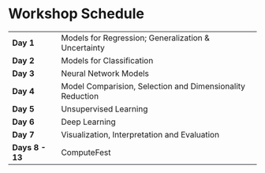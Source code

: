 # Workshop Schedule
<table>
  <tr>
    <td><b>Day 1</b></td>
    <td>Models for Regression; Generalization & Uncertainty</td>
  </tr>
  <tr>
    <td><b>Day 2</b></td>
    <td>Models for Classification</td>
  </tr>
  <tr>
    <td><b>Day 3</b></td> 
    <td>Neural Network Models</td>
  </tr>
  <tr>
    <td><b>Day 4</b></td> 
    <td>Model Comparision, Selection and Dimensionality Reduction</td>
  </tr>
  <tr>
    <td><b>Day 5</b></td> 
    <td>Unsupervised Learning</td>
  </tr>
  <tr>
    <td><b>Day 6</b></td> 
    <td>Deep Learning</td>
  </tr>
  <tr>
    <td><b>Day 7</b></td> 
    <td>Visualization, Interpretation and Evaluation</td>
  </tr>
  <tr>
    <td><b>Days 8 - 13</b></td> 
    <td>ComputeFest</td>
  </tr>
</table>
